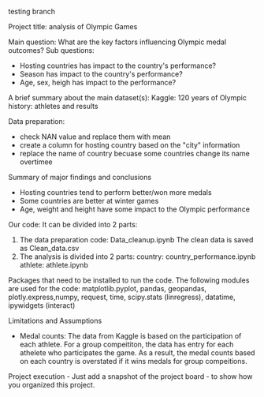 testing branch

Project title: analysis of Olympic Games

Main question: What are the key factors influencing Olympic medal outcomes?
Sub questions: 
- Hosting countries has impact to the country's performance? 
- Season has impact to the country's performance?
- Age, sex, heigh has impact to the performance?

A brief summary about the main dataset(s):
Kaggle: 120 years of Olympic history: athletes and results 

Data preparation: 
- check NAN value and replace them with mean
- create a column for hosting country based on the "city" information
- replace the name of country becuase some countries change its name overtimee 

Summary of major findings and conclusions
- Hosting countries tend to perform better/won more medals
- Some countries are better at winter games 
- Age, weight and height have some impact to the Olympic performance

Our code:
It can be divided into 2 parts: 
1. The data preparation code: Data_cleanup.ipynb
    The clean data is saved as Clean_data.csv
2. The analysis is divided into 2 parts:
    country: country_performance.ipynb
    athlete: athlete.ipynb

Packages that need to be installed to run the code. The following modules are used for the code: 
matplotlib.pyplot, pandas, geopandas, plotly.express,numpy, request, time, scipy.stats (linregress), datatime, ipywidgets (interact)

Limitations and Assumptions
- Medal counts: The data from Kaggle is based on the participation of each athlete. For a group compeititon, the data has entry for each athelete who participates the game. As a result, the medal counts based on each country is overstated if it wins medals for group compeitions.  


Project execution - Just add a snapshot of the project board - to show how you organized this project.
